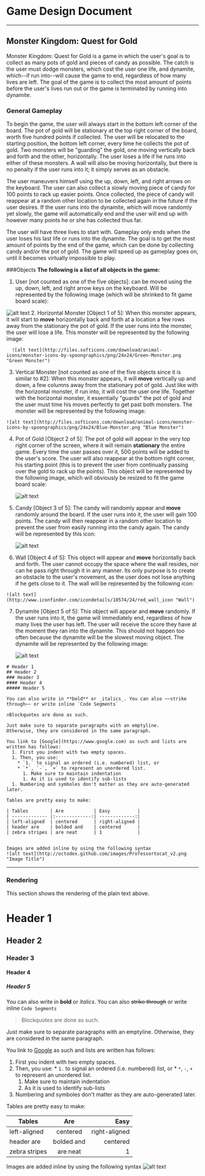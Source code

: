 # Game Design Document

----

## Monster Kingdom: Quest for Gold
Monster Kingdom: Quest for Gold is a game in which the user's goal is to collect as many pots of gold 
and pieces of candy as possible. The catch is the user must dodge monsters, which cost the user one life,
and dynamite, which--if run into--will cause the game to end, regardless of how many lives are left. The 
goal of the game is to collect the most amount of points before the user's lives run out or the game is 
terminated by running into dynamite.

### General Gameplay
To begin the game, the user will always start in the bottom left corner of the board. The pot of gold will 
be stationary at the top right corner of the board, worth five hundred points if collected. The user will be
relocated to the starting position, the bottom left corner, every time he collects the pot of gold.
Two monsters will be "guarding" the gold, one moving vertically back and forth and the other, horizontally. 
The user loses a life if he runs into either of these monsters. A wall will also be moving horizontally, 
but there is no penalty if the user runs into it; it simply serves as an obstacle.

The user maneuvers himself using the up, down, left, and right arrows on the keyboard. The user can also 
collect a slowly moving piece of candy for 100 points to rack up easier points. Once collected, the piece of
candy will reappear at a random other location to be collected again in the future if the user desires.
If the user runs into the dynamite, which will move randomly yet slowly, the game will automatically end 
and the user will end up with however many points he or she has collected thus far. 

The user will have three lives to start with. Gameplay only ends when the user loses his last life or runs
into the dynamite. The goal is to get the most amount of points by the end of the game, which can be done 
by collecting candy and/or the pot of gold. The game will speed up as gameplay goes on, until it becomes
virtually impossible to play.


###Objects
**The following is a list of all objects in the game:**

  1. User [not counted as one of the five objects]: can be moved using the up, down, left, and right arrow 
    keys on the keyboard. Will be represented by the following image (which will be shrinked to fit game board scale):
  
  ![alt text](http://www.pixeljoint.com/files/icons/full/warrior_single_fn.gif "Player Icon")
  2. Horizontal Monster [Object 1 of 5]: When this monster appears, it will start to **move** horizontally back and forth
      at a location a few rows away from the stationary the pot of gold. If the user runs into the monster, the user
      will lose a life. This monster will be represented by the following image:

      ![alt text](http://files.softicons.com/download/animal-icons/monster-icons-by-spoongraphics/png/24x24/Green-Monster.png "Green Monster")
  3. Vertical Monster [not counted as one of the five objects since it is similar to #2]: When this monster appears,
    it will **move** vertically up and down, a few columns away from the stationary pot of gold. Just like with the
    horizontal monster, if run into, it will cost the user one life. Together with the horizontal monster, it essentially
    "guards" the pot of gold and the user must time his moves perfectly to get past both monsters. The monster will be
    represented by the following image:

    ![alt text](http://files.softicons.com/download/animal-icons/monster-icons-by-spoongraphics/png/24x24/Blue-Monster.png "Blue Monster")
  4. Pot of Gold [Object 2 of 5]: The pot of gold will appear in the very top right corner of the screen, where it will
     remain **stationary** the entire game. Every time the user passes over it, 500 points will be added to the user's score. The user
     will also reappear at the bottom right corner, his starting point (this is to prevent the user from continually
     passing over the gold to rack up the points). This object will be represented by the following image, which will
     obviously be resized to fit the game board scale:

     ![alt text](http://www.allfreelogo.com/images/vector-thumb/pot-of-gold-prev114054467117I6sP.jpg "Pot of Gold")
  5. Candy [Object 3 of 5]: The candy will randomly appear and **move** randomly around the board. If the user runs into
     it, the user will gain 100 points. The candy will then reappear in a random other location to prevent the user from
     easily running into the candy again. The candy will be represented by this icon:

     ![alt text](http://www.clker.com/cliparts/9/c/2/c/11949863201080446347candy_02.svg.thumb.png "Candy")
  6. Wall [Object 4 of 5]: This object will appear and **move** horizontally back and forth. The user cannot occupy the
     space where the wall resides, nor can he pass right through it in any manner. Its only purpose is to create an
     obstacle to the user's movement, as the user does not lose anything if he gets close to it. The wall will be
    represented by the following icon: 
    
    ![alt text](http://www.iconfinder.com/icondetails/10574/24/red_wall_icon "Wall")

  7. Dynamite [Object 5 of 5]: This object will appear and **move** randomly. If the user runs into it, the game will
     immediately end, regardless of how many lives the user has left. The user will receive the score they have at the
     moment they ran into the dynamite. This should not happen too often because the dynamite will be the slowest moving
     object. The dynamite will be represented by the following image:
     
     ![alt text](http://tutorialqueen.com/wp-content/uploads/2009/04/photoshop-dinamite-logo-stock-photo28-thumb.jpg "Dynamite")
     
     



```
# Header 1
## Header 2
### Header 3
#### Header 4
##### Header 5

You can also write in **bold** or _italics_. You can also ~~strike through~~ or write inline `Code Segments`

>Blockquotes are done as such.

Just make sure to separate paragraphs with an emptyline. 
Otherwise, they are considered in the same paragraph.

You link to [Google](https://www.google.com) as such and lists are written has follows:
  1. First you indent with two empty spaces.
  1. Then, you use:
    * `1.` to signal an ordered (i.e. numbered) list, or
    * `*`, `-`, `+` to represent an unordered list.
      1. Make sure to maintain indentation
      1. As it is used to identify sub-lists
  1. Numbering and symboles don't matter as they are auto-generated later.

Tables are pretty easy to make:

| Tables        | Are           | Easy          |
| ------------- |:-------------:| -------------:|
| left-aligned  | centered      | right-aligned |
| header are    | bolded and    | centered      |
| zebra stripes | are neat      | 1             |


Images are added inline by using the following syntax
![alt text](http://octodex.github.com/images/Professortocat_v2.png "Image Title")
```

----

### Rendering
This section shows the rendering of the plain text above.

# Header 1
## Header 2
### Header 3
#### Header 4
##### Header 5

You can also write in **bold** or _italics_. You can also ~~strike through~~ or write inline `Code Segments`

>Blockquotes are done as such.

Just make sure to separate paragraphs with an emptyline. 
Otherwise, they are considered in the same paragraph.

You link to [Google](https://www.google.com) as such and lists are written has follows:
  1. First you indent with two empty spaces.
  1. Then, you use:
    * `1.` to signal an ordered (i.e. numbered) list, or
    * `*`, `-`, `+` to represent an unordered list.
      1. Make sure to maintain indentation
      1. As it is used to identify sub-lists
  1. Numbering and symboles don't matter as they are auto-generated later.

Tables are pretty easy to make:

| Tables        | Are           | Easy          |
| ------------- |:-------------:| -------------:|
| left-aligned  | centered      | right-aligned |
| header are    | bolded and    | centered      |
| zebra stripes | are neat      | 1             |


Images are added inline by using the following syntax
![alt text](http://octodex.github.com/images/Professortocat_v2.png "Image Title")

